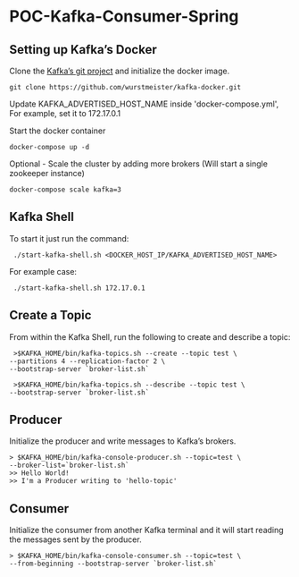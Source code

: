 # POC-Kafka-Consumer-Spring

## Setting up Kafka’s Docker

Clone the [Kafka’s git project](https://github.com/wurstmeister/kafka-docker) and initialize the docker image.

    git clone https://github.com/wurstmeister/kafka-docker.git

   Update KAFKA_ADVERTISED_HOST_NAME inside 'docker-compose.yml', For example, set it to 172.17.0.1

Start the docker container

    docker-compose up -d
   Optional - Scale the cluster by adding more brokers (Will start a single zookeeper instance)

    docker-compose scale kafka=3
    
  ## Kafka Shell

To start it just run the command:

     ./start-kafka-shell.sh <DOCKER_HOST_IP/KAFKA_ADVERTISED_HOST_NAME>

 For example case:  

     ./start-kafka-shell.sh 172.17.0.1
## Create a Topic

From within the Kafka Shell, run the following to create and describe a topic:

     >$KAFKA_HOME/bin/kafka-topics.sh --create --topic test \  
    --partitions 4 --replication-factor 2 \  
    --bootstrap-server `broker-list.sh`
  
     >$KAFKA_HOME/bin/kafka-topics.sh --describe --topic test \  
    --bootstrap-server `broker-list.sh`

## Producer

Initialize the producer and write messages to Kafka’s brokers.

    > $KAFKA_HOME/bin/kafka-console-producer.sh --topic=test \  
    --broker-list=`broker-list.sh`  
    >> Hello World!  
    >> I'm a Producer writing to 'hello-topic'

## Consumer

Initialize the consumer from another Kafka terminal and it will start reading the messages sent by the producer.

    > $KAFKA_HOME/bin/kafka-console-consumer.sh --topic=test \  
    --from-beginning --bootstrap-server `broker-list.sh`

